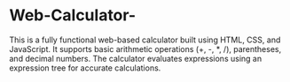 # Web-Calculator-
This is a fully functional web-based calculator built using HTML, CSS, and JavaScript. It supports basic arithmetic operations (+, -, *, /), parentheses, and decimal numbers. The calculator evaluates expressions using an expression tree for accurate calculations.
